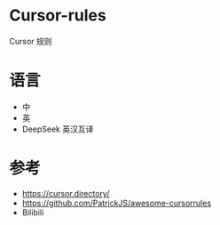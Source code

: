 
# Cursor-rules
Cursor 规则

# 语言
 - 中
 - 英
 - DeepSeek 英汉互译

# 参考
 - https://cursor.directory/
 - https://github.com/PatrickJS/awesome-cursorrules
 - Bilibili
